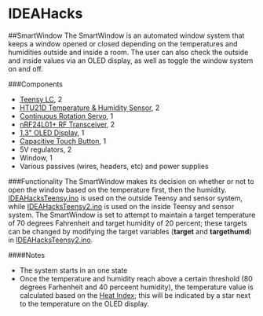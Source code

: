 # IDEAHacks

##SmartWindow
The SmartWindow is an automated window system that keeps a window opened or closed depending on the temperatures and humidities outside and inside a room. The user can also check the outside and inside values via an OLED display, as well as toggle the window system on and off.

###Components
* [Teensy LC](https://www.pjrc.com/teensy/teensyLC.html), 2
* [HTU21D Temperature & Humidity Sensor](https://www.adafruit.com/product/1899), 2
* [Continuous Rotation Servo](https://www.adafruit.com/product/154), 1
* [nRF24L01+ RF Transceiver](https://www.nordicsemi.com/eng/Products/2.4GHz-RF/nRF24L01P), 2
* [1.3" OLED Display](https://www.adafruit.com/product/938), 1
* [Capacitive Touch Button](https://www.sparkfun.com/products/12041), 1
* 5V regulators, 2
* Window, 1
* Various passives (wires, headers, etc) and power supplies

###Functionality
The SmartWindow makes its decision on whether or not to open the window based on the temperature first, then the humidity. [IDEAHacksTeensy.ino](https://github.com/ayemetoo/IDEAHacks/blob/master/IDEAHacksTeensy/IDEAHacksTeensy.ino) is used on the outside Teensy and sensor system, while [IDEAHacksTeensy2.ino](https://github.com/ayemetoo/IDEAHacks/blob/master/IDEAHacksTeensy2/IDEAHacksTeensy2.ino) is used on the inside Teensy and sensor system. The SmartWindow is set to attempt to maintain a target temperature of 70 degrees Fahrenheit and target humidity of 20 percent; these targets can be changed by modifying the target variables (**target** and **targethumd**) in [IDEAHacksTeensy2.ino](https://github.com/ayemetoo/IDEAHacks/blob/master/IDEAHacksTeensy2/IDEAHacksTeensy2.ino).

####Notes
* The system starts in an one state
* Once the temperature and humidity reach above a certain threshold (80 degrees Farhenheit and 40 perceent humidity), the temperature value is calculated based on the [Heat Index](https://en.wikipedia.org/wiki/Heat_index); this will be indicated by a star next to the temperature on the OLED display.




